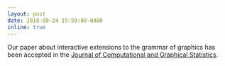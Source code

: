 ```yaml
---
layout: post
date: 2018-08-24 15:59:00-0400
inline: true
---
```


Our paper about interactive extensions to the grammar of graphics has
been accepted in the
[Journal of Computational and Graphical Statistics](https://amstat.tandfonline.com/doi/full/10.1080/10618600.2018.1513367).
